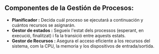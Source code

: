 ## Componentes de la Gestión de Procesos:
- **Planificador :** Decida cuál proceso se ejecutará a continuación y cuántos recursos se asignarán.
- **Gestor de estados :** Segueix l'estat dels processos (esperant, en execució, finalitzat) i fa la transició entre aquests estats.
- **Gestor de Recursos :** Asegura el acceso eficiente a los recursos del sistema, com la CPU, la memoria y los dispositivos de entrada/sortida.